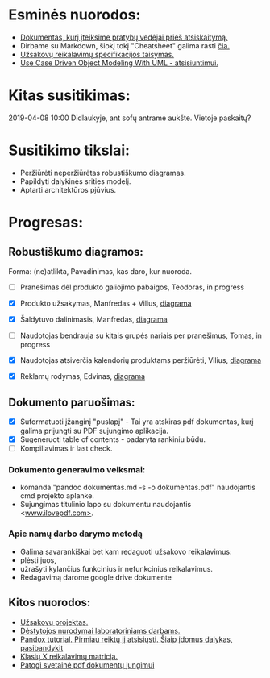 # Esminės nuorodos:
 - [Dokumentas, kurį įteiksime pratybų vedėjai prieš atsiskaitymą.](https://github.com/Tristanas/PSI2-Food-Bee-Inc/blob/master/Dokumentas.md)
 - Dirbame su Markdown, šiokį tokį "Cheatsheet" galima rasti [čia.](https://github.com/adam-p/markdown-here/wiki/Markdown-Cheatsheet)
 - [Užsakovų reikalavimų specifikacijos taisymas.](https://1drv.ms/w/s!Ao3LSVKqY6TXg8t2cWLC-LfMPbrOEg)
 - [Use Case Driven Object Modeling With UML - atsisiuntimui.](https://www.facebook.com/download/1946693242124404/Book-Eng-02%2520-%2520Use%2520Case%2520Driven%2520Object%2520Modeling%2520with%2520UML%2520-%2520Theory%2520and%2520Practice-%2520Rosenberg.pdf?hash=AcrkpwpSxKHDTMm4)
 
# Kitas susitikimas:
2019-04-08 10:00 Didlaukyje, ant sofų antrame aukšte. Vietoje paskaitų?

# Susitikimo tikslai:
- Peržiūrėti neperžiūrėtas robustiškumo diagramas.
- Papildyti dalykinės srities modelį. 
- Aptarti architektūros pjūvius.

# Progresas:
## Robustiškumo diagramos:
Forma: (ne)atlikta, Pavadinimas, kas daro, kur nuoroda.
- [ ] Pranešimas dėl produkto galiojimo pabaigos, Teodoras, in progress
- [x] Produkto užsakymas, Manfredas + Vilius, [diagrama](https://github.com/Tristanas/PSI2-Food-Bee-Inc/blob/master/Draw.io/Robust-example.html)
- [x] Šaldytuvo dalinimasis, Manfredas, [diagrama](https://github.com/Tristanas/PSI2-Food-Bee-Inc/blob/master/Nuotraukos/ROBUSTSaldytuvoDali.png)
- [ ] Naudotojas bendrauja su kitais grupės nariais per pranešimus, Tomas, in progress
- [x] Naudotojas atsiverčia kalendorių produktams peržiūrėti, Vilius, [diagrama](https://github.com/Tristanas/PSI2-Food-Bee-Inc/blob/master/Nuotraukos/Kalendoriaus-RD.jpg)
- [x] Reklamų rodymas, Edvinas, [diagrama](https://github.com/Tristanas/PSI2-Food-Bee-Inc/blob/Reklamu-Rodymas/Nuotraukos/DamnAds_Robust.png)


## Dokumento paruošimas:
- [x] Suformatuoti įžanginį "puslapį" - Tai yra atskiras pdf dokumentas, kurį galima prijungti su PDF sujungimo aplikacija.
- [x] Sugeneruoti table of contents - padaryta rankiniu būdu.
- [ ] Kompiliavimas ir last check.

### Dokumento generavimo veiksmai:
- komanda "pandoc dokumentas.md -s -o dokumentas.pdf" naudojantis cmd projekto aplanke.
- Sujungimas titulinio lapo su dokumentu naudojantis <www.ilovepdf.com>.

### Apie namų darbo darymo metodą
 - Galima savarankiškai bet kam redaguoti užsakovo reikalavimus:
  - plėsti juos, 
  - užrašyti kylančius funkcinius ir nefunkcinius reikalavimus. 
 - Redagavimą darome google drive dokumente

## Kitos nuorodos:
 - [Užsakovų projektas.](https://drive.google.com/open?id=1F7c-nigbOuU5vRgCNT4K8Lx1ZI1JdOUF)
 - [Dėstytojos nurodymai laboratoriniams darbams.](https://drive.google.com/open?id=0B4VxsfLWjQw2OHQ1SUhOM2RzLUFvNlRVWi1CcUF2eFZSRExJ)
 - [Pandox tutorial. Pirmiau reiktų jį atsisiųsti. Šiaip įdomus dalykas, pasibandykit](http://pandoc.org/getting-started.html)
 - [Klasių X reikalavimų matricja.](https://1drv.ms/x/s!Ao3LSVKqY6TXg8twB339T6ChHotLiQ)
 - [Patogi svetainė pdf dokumentų jungimui](https://www.ilovepdf.com/)
